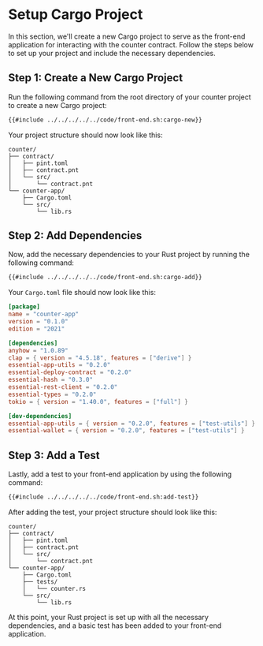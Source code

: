 # Setup Cargo Project

In this section, we'll create a new Cargo project to serve as the front-end application for interacting with the counter contract. Follow the steps below to set up your project and include the necessary dependencies.

## Step 1: Create a New Cargo Project

Run the following command from the root directory of your counter project to create a new Cargo project:

```bash
{{#include ../../../../../code/front-end.sh:cargo-new}}
```

Your project structure should now look like this:

```
counter/
├── contract/
│   ├── pint.toml
│   ├── contract.pnt
│   └── src/
│       └── contract.pnt
└── counter-app/
    ├── Cargo.toml
    └── src/
        └── lib.rs
```

## Step 2: Add Dependencies

Now, add the necessary dependencies to your Rust project by running the following command:

```bash
{{#include ../../../../../code/front-end.sh:cargo-add}}
```

Your `Cargo.toml` file should now look like this:

```toml
[package]
name = "counter-app"
version = "0.1.0"
edition = "2021"

[dependencies]
anyhow = "1.0.89"
clap = { version = "4.5.18", features = ["derive"] }
essential-app-utils = "0.2.0"
essential-deploy-contract = "0.2.0"
essential-hash = "0.3.0"
essential-rest-client = "0.2.0"
essential-types = "0.2.0"
tokio = { version = "1.40.0", features = ["full"] }

[dev-dependencies]
essential-app-utils = { version = "0.2.0", features = ["test-utils"] }
essential-wallet = { version = "0.2.0", features = ["test-utils"] }
```

## Step 3: Add a Test

Lastly, add a test to your front-end application by using the following command:

```bash
{{#include ../../../../../code/front-end.sh:add-test}}
```

After adding the test, your project structure should look like this:

```
counter/
├── contract/
│   ├── pint.toml                        
│   ├── contract.pnt                         
│   └── src/
│       └── contract.pnt                             
└── counter-app/
    ├── Cargo.toml                             
    ├── tests/
    │   └── counter.rs                   
    └── src/
        └── lib.rs    
```

At this point, your Rust project is set up with all the necessary dependencies, and a basic test has been added to your front-end application.
